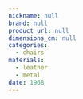 ```yaml
---
nickname: null
brand: null
product_url: null
dimensions_cm: null
categories:
  - chairs
materials:
  - leather
  - metal
date: 1968
---
```


